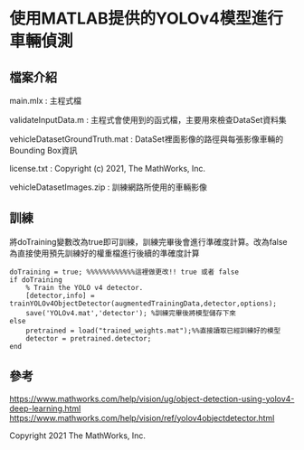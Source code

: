 # 使用MATLAB提供的YOLOv4模型進行車輛偵測

檔案介紹
---
main.mlx : 主程式檔

validateInputData.m : 主程式會使用到的函式檔，主要用來檢查DataSet資料集

vehicleDatasetGroundTruth.mat : DataSet裡面影像的路徑與每張影像車輛的Bounding Box資訊

license.txt : Copyright (c) 2021, The MathWorks, Inc.

vehicleDatasetImages.zip : 訓練網路所使用的車輛影像

訓練
---
將doTraining變數改為true即可訓練，訓練完畢後會進行準確度計算。改為false為直接使用預先訓練好的權重檔進行後續的準確度計算
```
doTraining = true; %%%%%%%%%%%%這裡做更改!! true 或者 false
if doTraining       
    % Train the YOLO v4 detector.
    [detector,info] = trainYOLOv4ObjectDetector(augmentedTrainingData,detector,options);
    save('YOLOv4.mat','detector'); %訓練完畢後將模型儲存下來
else
    pretrained = load("trained_weights.mat");%%直接讀取已經訓練好的模型
    detector = pretrained.detector;
end
```

參考
---

[](https://www.mathworks.com/help/vision/ug/object-detection-using-yolov4-deep-learning.html)https://www.mathworks.com/help/vision/ug/object-detection-using-yolov4-deep-learning.html
[](https://www.mathworks.com/help/vision/ref/yolov4objectdetector.html)https://www.mathworks.com/help/vision/ref/yolov4objectdetector.html

Copyright 2021 The MathWorks, Inc.

